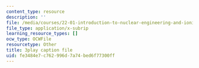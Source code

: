 ```yaml
---
content_type: resource
description: ''
file: /media/courses/22-01-introduction-to-nuclear-engineering-and-ionizing-radiation-fall-2016/fe3484e7c762996d7a74bed6f77300ff_nAtTW8ZW33s.srt
file_type: application/x-subrip
learning_resource_types: []
ocw_type: OCWFile
resourcetype: Other
title: 3play caption file
uid: fe3484e7-c762-996d-7a74-bed6f77300ff
---
```

